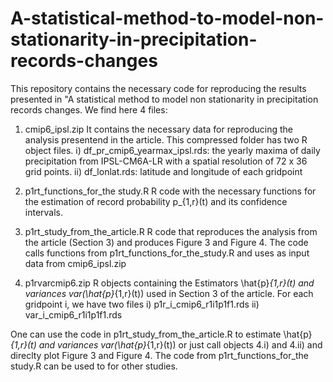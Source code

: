 # A-statistical-method-to-model-non-stationarity-in-precipitation-records-changes
This repository contains the necessary code for reproducing the results presented in "A statistical method to model non stationarity in precipitation records changes. We find here 4 files:

1. cmip6_ipsl.zip
It contains the necessary data for reproducing the analysis presentend in the article. This compressed folder has two R object files.
  i) df_pr_cmip6_yearmax_ipsl.rds:  the yearly maxima of daily precipitation from IPSL-CM6A-LR with a spatial resolution of 72 x 36 grid points.
  ii) df_lonlat.rds: latitude and longitude of each gridpoint
  
2. p1rt_functions_for_the study.R
R code with the necessary functions for the estimation of record probability p_{1,r}(t) and its confidence intervals.    

3. p1rt_study_from_the_article.R
R code that reproduces the analysis from the article (Section 3) and produces Figure 3 and Figure 4. The code calls functions from p1rt_functions_for_the_study.R and uses as input data from cmip6_ipsl.zip

4. p1rvarcmip6.zip
 R objects containing the Estimators \hat{p}_{1,r}(t) and variances var(\hat{p}_{1,r}(t)) used in Section 3 of the article. For each gridpoint i, we have two files
  i) p1r_i_cmip6_r1i1p1f1.rds
  ii) var_i_cmip6_r1i1p1f1.rds

One can use the code in p1rt_study_from_the_article.R to estimate \hat{p}_{1,r}(t) and variances var(\hat{p}_{1,r}(t)) or just call objects 4.i) and 4.ii) and direclty plot Figure 3 and Figure 4. The code from p1rt_functions_for_the study.R can be used to for other studies.

